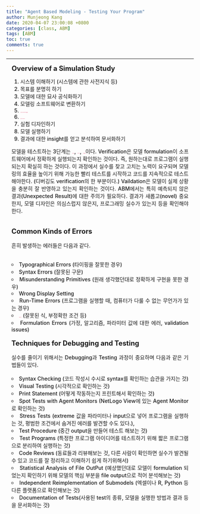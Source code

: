 ```yaml
---
title: "Agent Based Modeling - Testing Your Program"
author: Munjeong Kang
date: 2020-04-07 23:00:08 +0800
categories: [class, ABM]
tags: [ABM]
toc: true
comments: true
---
```

-----

<span style = "font-weight:700; font-size:1.3em; margin-left: 0.8em; margin-right: 1em;">
Overview of a Simulation Study
</span>
<br>

<div style = "font-weight:500; font-size:1.0em; margin-left: 1em; margin-right: 1em;text-align:justify; ">
<ol>
<li>시스템 이해하기 (시스템에 관한 사전지식 등)</li>
<li>목표를 분명히 하기</li>
<li>모델에 대한 묘사 공식화하기</li>
<li>모델링 소프트웨어로 변환하기</li>
<li><b style = "color:#d7385e;font-size:1.2">프로그램 확인하기(verify, debugging)</b></li>
<li><b style = "color:#d7385e;font-size:1.2">모델 확인하기(vaildate)</b></li>
<li>실험 디자인하기</li>
<li>모델 실행하기</li>
<li>결과에 대한 insight를 얻고 분석하여 문서화하기</li>
</ol>

모델을 테스트하는 3단계는 <b style = "color:#d7385e;font-size:1.2">Vaildation</b>, <b style = "color:#d7385e;font-size:1.2">Verification</b>, <b style = "color:#d7385e;font-size:1.2">Debugging</b>이다. Verification은 모델 formulation이 소프트웨어에서 정확하게 실행되는지 확인하는 것이다. 즉, 원하는대로 프로그램이 실행되는지 확실히 하는 것이다. 이 과정에서 실수를 찾고 고치는 노력이 요구되며 모델링의 효율을 높이기 위해 가능한 빨리 테스트를 시작하고 코드를 지속적으로 테스트해야한다. (디버깅도 verification의 한 부분이다.) Vaildation은 모델이 실제 상황을 충분히 잘 반영하고 있는지 확인하는 것이다. ABM에서는 특히 예측되지 않은 결과(Unexpected Result)에 대한 주의가 필요하다. 결과가 새롭고(novel) 중요한지, 모델 디자인은 의심스럽지 않은지, 프로그래밍 실수가 있는지 등을 확인해야한다.  
<br> <br>
<span style = "font-weight:700; font-size:1.3em; margin-right: 1em;">
Common Kinds of Errors
</span>
<br><br>
흔히 발생하는 에러들은 다음과 같다. 
<br><br>
<li type="circle">Typographical Errors (타이핑을 잘못한 경우)</li>
<li type="circle">Syntax Errors (잘못된 구문)</li>
<li type="circle">Misunderstanding Primitives (원래 생각했던대로 정확하게 구현을 못한 경우)</li> 
<li type="circle">Wrong Display Setting</li>
<li type="circle">Run-Time Errors (프로그램을 실행할 때, 컴퓨터가 다룰 수 없는 무언가가 있는 경우)</li>
<li type="circle"> <b style = "color:#d7385e;font-size:1.2">Logic Errors</b> (잘못된 식, 부정확한 조건 등)</li> 
<li type="circle">Formulation Errors (가정, 알고리즘, 파라미터 값에 대한 에러, validation issues)</li>
<br>
<span style = "font-weight:700; font-size:1.3em; margin-right: 1em;">
Techniques for Debugging and Testing
</span>
<br><br>
실수를 줄이기 위해서는 Debugging과 Testing 과정이 중요하며 다음과 같은 기법들이 있다.
<br><br>

<li type="circle"> Syntax Checking (코드 작성시 수시로 syntax를 확인하는 습관을 가지는 것)</li>
<li type="circle">Visual Testing (시각적으로 확인하는 것)</li>
<li type="circle">Print Statement (어떻게 작동하는지 프린트해서 확인하는 것)</li>
<li type="circle">Spot Tests with Agent Monitors (NetLogo View에 있는 Agent Monitor로 확인하는 것)</li>
<li type="circle">Stress Tests (extreme 값을 파라미터나 input으로 넣어 프로그램을 실행하는 것, 평범한 조건에서 숨겨진 에러를 발견할 수도 있다.), 
<li type="circle">Test Procedure (중간 output을 만들어 테스트 해보는 것)</li> 
<li type="circle">Test Programs (특정한 프로그램 아이디어를 테스트하기 위해 짧은 프로그램으로 분리하여 실행하는 것)</li> 
<li type="circle">Code Reviews (동료들과 리뷰해보는 것, 다른 사람이 확인하면 실수가 발견될 수 있고 코드를 잘 정리하고 이해하기 쉽게 하기위해서)</li> 
<li type="circle">Statistical Analysis of File OutPut (예상했던대로 모델이 formulation 되었는지 확인하기 위해 모델의 핵심 부분을 file output으로 적어 분석해보는 것)</li> 
<li type="circle">Independent Reimplementation of Submodels (엑셀이나 R, Python 등 다른 플랫폼으로 확인해보는 것)</li>
<li type="circle">Documentation of Tests(사용된 test의 종류, 모델을 실행한 방법과 결과 등을 문서화하는 것)</li>

<br>

